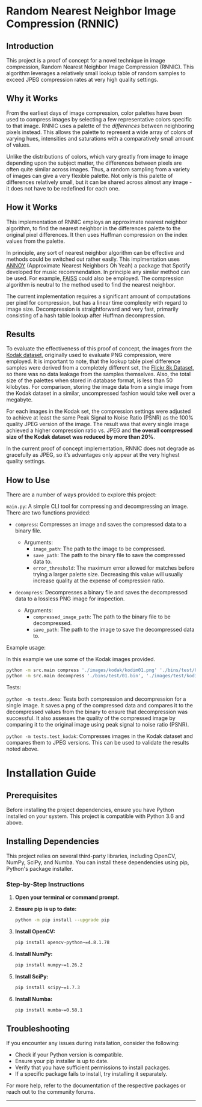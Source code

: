 # Random Nearest Neighbor Image Compression (RNNIC)

## Introduction
This project is a proof of concept for a novel technique in image compression, Random Nearest Neighbor Image Compression (RNNIC). This algorithm leverages a relatively small lookup table of random samples to exceed JPEG compression rates at very high quality settings.

## Why it Works
From the earliest days of image compression, color palettes have been used to compress images by selecting a few representative colors specific to that image. RNNIC uses a palette of the _differences_ between neighboring pixels instead. This allows the palette to represent a wide array of colors of varying hues, intensities and saturations with a comparatively small amount of values.

Unlike the distributions of colors, which vary greatly from image to image depending upon the subject matter, the differences between pixels are often quite similar across images. Thus, a random sampling from a variety of images can give a very flexible palette. Not only is this palette of differences relatively small, but it can be shared across almost any image - it does not have to be redefined for each one.


## How it Works
This implementation of RNNIC employs an approximate nearest neighbor algorithm, to find the nearest neighbor in the differences palette to the original pixel differences. It then uses Huffman compression on the index values from the palette.

In principle, any sort of nearest neighbor algorithm can be effective and methods could be switched out rather easily. This implmentation uses [ANNOY](https://pypi.org/project/annoy/) (Approximate Nearest Neighbors Oh Yeah) a package that Spotify developed for music recommendation.
In principle any similar method can be used. For example, [FAISS](https://ai.meta.com/tools/faiss/) could also be employed. The compression algorithm is neutral to the method used to find the nearest neighbor.

The current implementation requires a significant amount of computations per pixel for compression, but has a linear time complexity with regard to image size. Decompression is straightforward and very fast, primarily consisting of a hash table lookup after Huffman decompression.

## Results
To evaluate the effectiveness of this proof of concept, the images from the [Kodak dataset](https://r0k.us/graphics/kodak/), originally used to evaluate PNG compression, were employed. It is important to note, that the lookup table pixel difference samples were derived from a completely different set, the [Flickr 8k Dataset](https://www.kaggle.com/datasets/adityajn105/flickr8k), so there was no data leakage from the samples themselves. Also, the total size of the palettes when stored in database format, is less than 50 kilobytes. For comparison, storing the image data from a single image from the Kodak dataset in a similar, uncompressed fashion would take well over a megabyte. 

For each images in the Kodak set, the compression settings were adjusted to achieve at least the same Peak Signal to Noise Ratio (PSNR) as the 100% quality JPEG version of the image. The result was that every single image achieved a higher compression ratio vs. JPEG and **the overall compressed size of the Kodak dataset was reduced by more than 20%**. 

In the current proof of concept implementation, RNNIC does not degrade as gracefully as JPEG, so it’s advantages only appear at the very highest quality settings.


## How to Use
There are a number of ways provided to explore this project:

`main.py`: A simple CLI tool for compressing and decompressing an image. There are two functions provided:
- `compress`: Compresses an image and saves the compressed data to a binary file.
  - Arguments:
    - `image_path`: The path to the image to be compressed.
    - `save_path`: The path to the binary file to save the compressed data to.
    - `error_threshold`: The maximum error allowed for matches before trying a larger palette size. Decreasing this value will usually increase quality at the expense of compression ratio.
    
- `decompress`: Decompresses a binary file and saves the decompressed data to a lossless PNG image for inspection.
  - Arguments:
    - `compressed_image_path`: The path to the binary file to be decompressed.
    - `save_path`: The path to the image to save the decompressed data to.

Example usage:

In this example we use some of the Kodak images provided.
  ```bash
python -m src.main compress './images/kodak/kodim01.png' './bins/test/01.png' 4
python -m src.main decompress './bins/test/01.bin', './images/test/kodim01.png'
  ```
Tests:

`python -m tests.demo`: Tests both compression and decompression for a single image. It saves a png of the compressed data and compares it to the decompressed values from the binary to ensure that decompression was successful. It also assesses the quality of the compressed image by comparing it to the original image using peak signal to noise ratio (PSNR).

`python -m tests.test_kodak`: Compresses images in the Kodak dataset and compares them to JPEG versions. This can be used to validate the results noted above.


# Installation Guide

## Prerequisites
Before installing the project dependencies, ensure you have Python installed on your system. This project is compatible with Python 3.6 and above.

## Installing Dependencies
This project relies on several third-party libraries, including OpenCV, NumPy, SciPy, and Numba. You can install these dependencies using pip, Python's package installer.

### Step-by-Step Instructions

1. **Open your terminal or command prompt.**

2. **Ensure pip is up to date:**
   ```bash
   python -m pip install --upgrade pip
   ```

3. **Install OpenCV:**
   ```bash
   pip install opencv-python~=4.8.1.78
   ```

4. **Install NumPy:**
   ```bash
   pip install numpy~=1.26.2
   ```

5. **Install SciPy:**
   ```bash
   pip install scipy~=1.7.3
   ```

6. **Install Numba:**
   ```bash
   pip install numba~=0.58.1
   ```


## Troubleshooting
If you encounter any issues during installation, consider the following:
- Check if your Python version is compatible.
- Ensure your pip installer is up to date.
- Verify that you have sufficient permissions to install packages.
- If a specific package fails to install, try installing it separately.

For more help, refer to the documentation of the respective packages or reach out to the community forums.


---